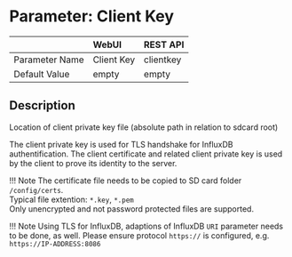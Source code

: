 # Parameter: Client Key

|                   | WebUI               | REST API
|:---               |:---                 |:----
| Parameter Name    | Client Key          | clientkey
| Default Value     | empty               | empty


## Description

Location of client private key file (absolute path in relation to sdcard root)<br>


The client private key is used for TLS handshake for InfluxDB authentification. The client certificate and 
related client private key is used by the client to prove its identity to the server.

!!! Note
    The certificate file needs to be copied to SD card folder `/config/certs`.<br>
    Typical file extention: `*.key`, `*.pem`<br>
    Only unencrypted and not password protected files are supported.


!!! Note
    Using TLS for InfluxDB, adaptions of InfluxDB `URI` parameter needs to be done, as well.  Please ensure 
    protocol `https://` is configured, e.g. `https://IP-ADDRESS:8086`
